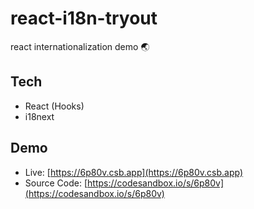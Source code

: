 # react-i18n-tryout
react internationalization demo 🌏


## Tech
- React (Hooks)
- i18next


## Demo 
- Live: [https://6p80v.csb.app](https://6p80v.csb.app)
- Source Code: [https://codesandbox.io/s/6p80v](https://codesandbox.io/s/6p80v)
